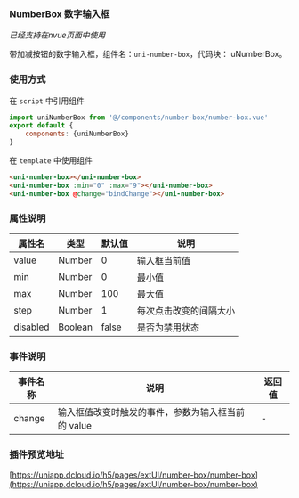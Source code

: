 ### NumberBox 数字输入框
*已经支持在nvue页面中使用*

带加减按钮的数字输入框，组件名：``uni-number-box``，代码块： uNumberBox。

### 使用方式

在 ``script`` 中引用组件 

```javascript
import uniNumberBox from '@/components/number-box/number-box.vue'
export default {
    components: {uniNumberBox}
}
```

在 ``template`` 中使用组件

```html
<uni-number-box></uni-number-box>
<uni-number-box :min="0" :max="9"></uni-number-box>
<uni-number-box @change="bindChange"></uni-number-box>
```

### 属性说明

|属性名		|类型	|默认值	|说明					|
|---		|----	|---	|---					|
|value		|Number	|0		|输入框当前值			|
|min		|Number	|0		|最小值					|
|max		|Number	|100	|最大值					|
|step		|Number	|1		|每次点击改变的间隔大小	|
|disabled	|Boolean|false	|是否为禁用状态			|

### 事件说明

|事件名称	|说明												|返回值	|
|---		|---												|---	|
|change		|输入框值改变时触发的事件，参数为输入框当前的 value	|-		|

### 插件预览地址

[https://uniapp.dcloud.io/h5/pages/extUI/number-box/number-box](https://uniapp.dcloud.io/h5/pages/extUI/number-box/number-box)